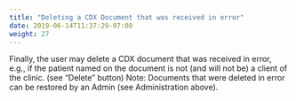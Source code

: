 ```yaml
---
title: "Deleting a CDX Document that was received in error"
date: 2019-06-14T11:37:29-07:00
weight: 27
---
```


Finally, the user may delete a CDX document that was received in error, e.g., if the patient named on the document is not (and will not be) a client of the clinic. (see “Delete” button)
Note: Documents that were deleted in error can be restored by an Admin (see Administration above).
